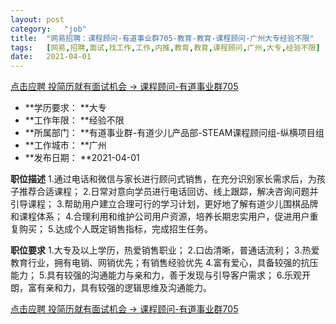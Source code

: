 ```yaml
---
layout:	post
category:	"job"
title:	"网易招聘：课程顾问-有道事业群705-教育-教育-课程顾问-广州大专经验不限"
tags:	[网易,招聘,面试,找工作,工作,内推,教育,教育,课程顾问,广州,大专,经验不限]
date:	2021-04-01
---
```


[点击应聘 投简历就有面试机会 -> 课程顾问-有道事业群705](http://mobile.bole.netease.com/bole/boleDetail?id=29948&employeeId=346f03c3cda5f04c&key=all)



- **学历要求： **大专
- **工作年限： **经验不限
- **所属部门： **有道事业群-有道少儿产品部-STEAM课程顾问组-纵横项目组
- **工作城市： **广州
- **发布日期： **2021-04-01



**职位描述**
1.通过电话和微信与家长进行顾问式销售，在充分识别家长需求后，为孩子推荐合适课程；
2.日常对意向学员进行电话回访、线上跟踪，解决咨询问题并引导课程；
3.帮助用户建立合理可行的学习计划，更好地了解有道少儿围棋品牌和课程体系；
4.合理利用和维护公司用户资源，培养长期忠实用户，促进用户重复购买；
5.达成个人既定销售指标，完成招生任务。



**职位要求**
1.大专及以上学历，热爱销售职业；
2.口齿清晰，普通话流利；
3.热爱教育行业，拥有电销、网销优先；有销售经验优先
4.富有爱心，具备较强的抗压能力；
5.具有较强的沟通能力与亲和力，善于发现与引导客户需求；
6.乐观开朗，富有亲和力，具有较强的逻辑思维及沟通能力。




[点击应聘 投简历就有面试机会 -> 课程顾问-有道事业群705](http://mobile.bole.netease.com/bole/boleDetail?id=29948&employeeId=346f03c3cda5f04c&key=all)